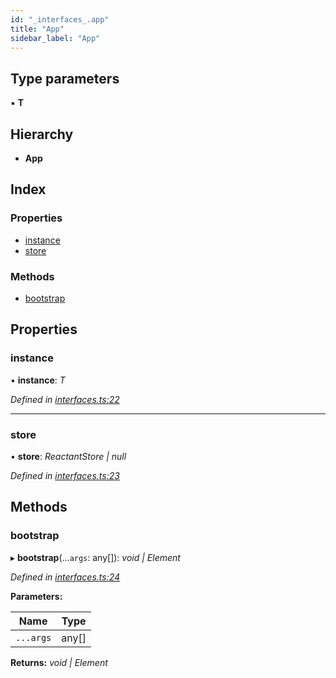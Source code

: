 ```yaml
---
id: "_interfaces_.app"
title: "App"
sidebar_label: "App"
---
```


## Type parameters

▪ **T**

## Hierarchy

* **App**

## Index

### Properties

* [instance](_interfaces_.app.md#instance)
* [store](_interfaces_.app.md#store)

### Methods

* [bootstrap](_interfaces_.app.md#bootstrap)

## Properties

###  instance

• **instance**: *T*

*Defined in [interfaces.ts:22](https://github.com/unadlib/reactant/blob/d78fe4b/packages/reactant/src/interfaces.ts#L22)*

___

###  store

• **store**: *ReactantStore | null*

*Defined in [interfaces.ts:23](https://github.com/unadlib/reactant/blob/d78fe4b/packages/reactant/src/interfaces.ts#L23)*

## Methods

###  bootstrap

▸ **bootstrap**(...`args`: any[]): *void | Element*

*Defined in [interfaces.ts:24](https://github.com/unadlib/reactant/blob/d78fe4b/packages/reactant/src/interfaces.ts#L24)*

**Parameters:**

Name | Type |
------ | ------ |
`...args` | any[] |

**Returns:** *void | Element*
